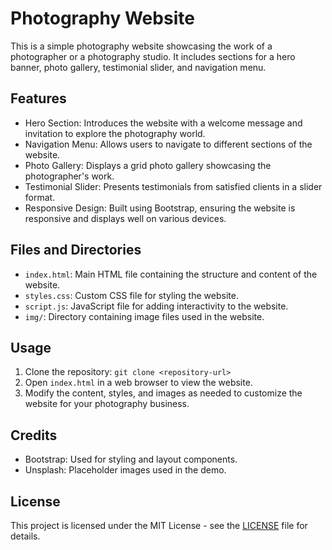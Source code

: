 # Photography Website

This is a simple photography website showcasing the work of a photographer or a photography studio. It includes sections for a hero banner, photo gallery, testimonial slider, and navigation menu.

## Features

- Hero Section: Introduces the website with a welcome message and invitation to explore the photography world.
- Navigation Menu: Allows users to navigate to different sections of the website. 
- Photo Gallery: Displays a grid photo gallery showcasing the photographer's work.
- Testimonial Slider: Presents testimonials from satisfied clients in a slider format.
- Responsive Design: Built using Bootstrap, ensuring the website is responsive and displays well on various devices.

## Files and Directories

- `index.html`: Main HTML file containing the structure and content of the website.
- `styles.css`: Custom CSS file for styling the website.
- `script.js`: JavaScript file for adding interactivity to the website.
- `img/`: Directory containing image files used in the website.

## Usage

1. Clone the repository: `git clone <repository-url>`
2. Open `index.html` in a web browser to view the website.
3. Modify the content, styles, and images as needed to customize the website for your photography business.

## Credits

- Bootstrap: Used for styling and layout components.
- Unsplash: Placeholder images used in the demo.

## License

This project is licensed under the MIT License - see the [LICENSE](LICENSE) file for details.
